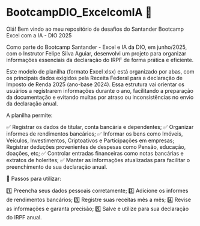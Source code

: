 # BootcampDIO_ExcelcomIA 📂



Olá! Bem vindo ao meu repositório de desafios do Santander Bootcamp Excel com a IA - DIO 2025


Como parte do Bootcamp Santander - Excel e IA da DIO, em junho/2025, com o Instrutor Felipe Silva Aguiar, desenvolvi um projeto para organizar informações essenciais da declaração do IRPF de forma prática e eficiente.

Este modelo de planilha (formato Excel xlsx) está organizado por abas, com os principais dados exigidos pela Receita Federal para a declaração de Imposto de Renda 2025 (ano-base 2024). Essa estrutura vai orientar os usuários a registrarem informações durante o ano, facilitando a preparação da documentação e evitando multas por atraso ou inconsistências no envio da declaração anual.

A planilha permite:

 ✅ Registrar os dados de titular, conta bancária  e dependentes;
 ✅ Organizar informes de rendimentos bancários;
 ✅ Informar os bens como Imóveis, Veículos, Investimentos, Criptoativos e Participações em empresas;
 Registrar deduções provenientes de despesas como Pensão, educação, doações, etc;
 ✅ Controlar entradas financeiras como notas bancárias e extratos de holerites;
 ✅ Manter as informações atualizadas para facilitar o preenchimento de sua declaração anual.
 

🔎 Passos para utilizar:

 1️⃣ Preencha seus dados pessoais corretamente;
 2️⃣ Adicione os informes de rendimentos bancários;
 3️⃣ Registre suas receitas mês a mês;
 4️⃣ Revise as informações e garanta precisão;
 5️⃣ Salve e utilize para sua declaração do IRPF anual.

 

